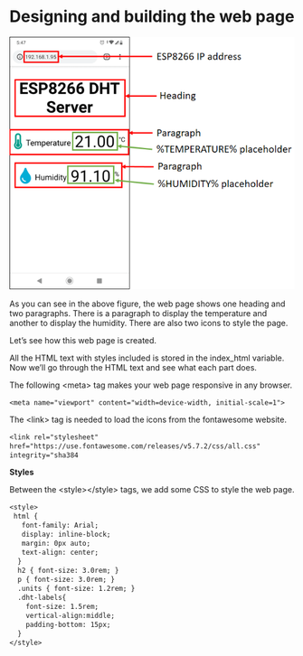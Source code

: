 # Designing and building the web page

![](../../../../.gitbook/assets/web-server-labeled.png)

As you can see in the above figure, the web page shows one heading and two paragraphs. There is a paragraph to display the temperature and another to display the humidity. There are also two icons to style the page.

Let’s see how this web page is created.

All the HTML text with styles included is stored in the index\_html variable. Now we’ll go through the HTML text and see what each part does.

The following &lt;meta&gt; tag makes your web page responsive in any browser.

```text
<meta name="viewport" content="width=device-width, initial-scale=1">
```

The &lt;link&gt; tag is needed to load the icons from the fontawesome website.

```text
<link rel="stylesheet" href="https://use.fontawesome.com/releases/v5.7.2/css/all.css" integrity="sha384
```

**Styles**

Between the &lt;style&gt;&lt;/style&gt; tags, we add some CSS to style the web page.

```text
<style>
 html {
   font-family: Arial;
   display: inline-block;
   margin: 0px auto;
   text-align: center;
  }
  h2 { font-size: 3.0rem; }
  p { font-size: 3.0rem; }
  .units { font-size: 1.2rem; }
  .dht-labels{
    font-size: 1.5rem;
    vertical-align:middle;
    padding-bottom: 15px;
  }
</style>
```



